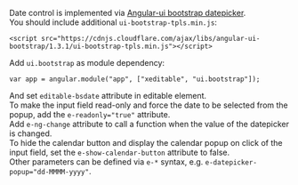Date control is implemented via [Angular-ui bootstrap datepicker](http://angular-ui.github.io/bootstrap/#/datepicker).  
You should include additional `ui-bootstrap-tpls.min.js`:

	<script src="https://cdnjs.cloudflare.com/ajax/libs/angular-ui-bootstrap/1.3.1/ui-bootstrap-tpls.min.js"></script>

Add `ui.bootstrap` as module dependency:

	var app = angular.module("app", ["xeditable", "ui.bootstrap"]);

And set `editable-bsdate` attribute in editable element.  
To make the input field read-only and force the date to be selected from the popup, add the `e-readonly="true"` attribute.  
Add `e-ng-change` attribute to call a function when the value of the datepicker is changed.  
To hide the calendar button and display the calendar popup on click of the input field, set the `e-show-calendar-button` attribute to false.  
Other parameters can be defined via `e-*` syntax, e.g. `e-datepicker-popup="dd-MMMM-yyyy"`.